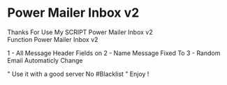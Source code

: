 # Power Mailer Inbox v2
Thanks For Use My SCRIPT Power Mailer Inbox v2  
Function Power Mailer Inbox v2 

1 - All Message Header Fields on 
2 - Name Message Fixed To <service> 
3 - Random Email Automaticly Change 

" Use it with a good server No #Blacklist "
Enjoy !
